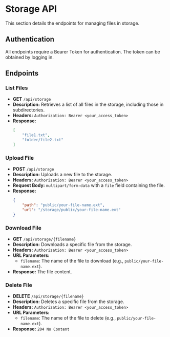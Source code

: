 # Storage API

This section details the endpoints for managing files in storage.

## Authentication

All endpoints require a Bearer Token for authentication. The token can be obtained by logging in.

## Endpoints

### List Files

- **GET** `/api/storage`
- **Description:** Retrieves a list of all files in the storage, including those in subdirectories.
- **Headers:** `Authorization: Bearer <your_access_token>`
- **Response:**
  ```json
  [
      "file1.txt",
      "folder/file2.txt"
  ]
  ```

### Upload File

- **POST** `/api/storage`
- **Description:** Uploads a new file to the storage.
- **Headers:** `Authorization: Bearer <your_access_token>`
- **Request Body:** `multipart/form-data` with a `file` field containing the file.
- **Response:**
  ```json
  {
      "path": "public/your-file-name.ext",
      "url": "/storage/public/your-file-name.ext"
  }
  ```

### Download File

- **GET** `/api/storage/{filename}`
- **Description:** Downloads a specific file from the storage.
- **Headers:** `Authorization: Bearer <your_access_token>`
- **URL Parameters:**
  - `filename`: The name of the file to download (e.g., `public/your-file-name.ext`).
- **Response:** The file content.

### Delete File

- **DELETE** `/api/storage/{filename}`
- **Description:** Deletes a specific file from the storage.
- **Headers:** `Authorization: Bearer <your_access_token>`
- **URL Parameters:**
  - `filename`: The name of the file to delete (e.g., `public/your-file-name.ext`).
- **Response:** `204 No Content`

